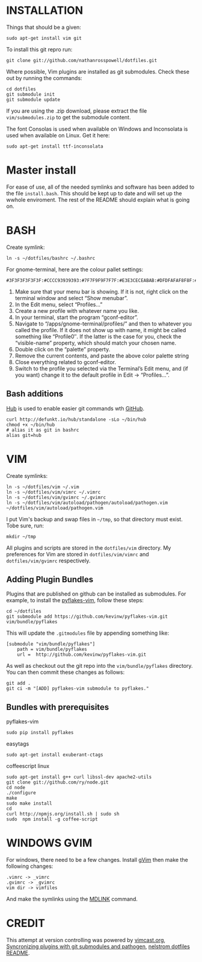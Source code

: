 INSTALLATION
===

Things that should be a given:

    sudo apt-get install vim git

To install this git repro run:

    git clone git://github.com/nathanrosspowell/dotfiles.git

Where possible, Vim plugins are installed as git submodules. Check these out by running the commands:

    cd dotfiles
    git submodule init
    git submodule update

If you are using the .zip download, please extract the file `vim/submodules.zip` to get the submodule content.

The font Consolas is used when available on Windows and Inconsolata is used when available on Linux. Get it here:

    sudo apt-get install ttf-inconsolata

Master install
===

For ease of use, all of the needed symlinks and software has been added to the file `install.bash`. This should be kept up to date and will set up the wwhole enviroment. The rest of the README should explain what is going on.

BASH
===

Create symlink:

    ln -s ~/dotfiles/bashrc ~/.bashrc

For gnome-terminal, here are the colour pallet settings:

    #3F3F3F3F3F3F:#CCCC93939393:#7F7F9F9F7F7F:#E3E3CECEABAB:#DFDFAFAF8F8F:#CCCC93939393:#8C8CD0D0D3D3:#DCDCDCDCCCCC:#3F3F3F3F3F3F:#CCCC93939393:#7F7F9F9F7F7F:#E3E3CECEABAB:#DFDFAFAF8F8F:#CCCC93939393:#8C8CD0D0D3D3:#DCDCDCDCCCCC

1. Make sure that your menu bar is showing. If it is not, right click on the terminal window and select “Show menubar”.
2. In the Edit menu, select “Profiles…”
3. Create a new profile with whatever name you like.
4. In your terminal, start the program “gconf-editor”.
5. Navigate to “/apps/gnome-terminal/profiles/” and then to whatever you called the profile. If it does not show up with name, it might be called something like “Profile0″. If the latter is the case for you, check the “visible-name” property, which should match your chosen name.
6. Double click on the “palette” property.
7. Remove the current contents, and paste the above color palette string
8. Close everything related to gconf-editor.
9. Switch to the profile you selected via the Terminal’s Edit menu, and (if you want) change it to the default profile in Edit -> “Profiles…”.

Bash additions
--------------

[Hub][hub] is used to enable easier git commands wth [GitHub][github].

    curl http://defunkt.io/hub/standalone -sLo ~/bin/hub
    chmod +x ~/bin/hub
    # alias it as git in bashrc
    alias git=hub

VIM
===

Create symlinks:

    ln -s ~/dotfiles/vim ~/.vim
    ln -s ~/dotfiles/vim/vimrc ~/.vimrc
    ln -s ~/dotfiles/vim/gvimrc ~/.gvimrc
    ln -s ~/dotfiles/vim/autoload/pathogen/autoload/pathogen.vim ~/dotfiles/vim/autoload/pathogen.vim

I put Vim's backup and swap files in `~/tmp`, so that directory must exist.
Tobe sure, run: 

    mkdir ~/tmp

All plugins and scripts are stored in the `dotfiles/vim` directory.
My preferences for Vim are stored in `dotfiles/vim/vimrc` and `dotfiles/vim/gvimrc` respectively. 

Adding Plugin Bundles
---------------------

Plugins that are published on github can be installed as submodules.
For example, to install the [pyflakes-vim][pyflake], follow these steps:

    cd ~/dotfiles
    git submodule add https://github.com/kevinw/pyflakes-vim.git vim/bundle/pyflakes

This will update the `.gitmodules` file by appending something like:

    [submodule "vim/bundle/pyflakes"]
        path = vim/bundle/pyflakes
        url =  http://github.com/kevinw/pyflakes-vim.git

As well as checkout out the git repo into the `vim/bundle/pyflakes` directory.
You can then commit these changes as follows:

    git add .
    git ci -m "[ADD] pyflakes-vim submodule to pyflakes."


Bundles with prerequisites
--------------------------

pyflakes-vim

    sudo pip install pyflakes

easytags

    sudo apt-get install exuberant-ctags

coffeescript linux

    sudo apt-get install g++ curl libssl-dev apache2-utils
    git clone git://github.com/ry/node.git
    cd node
    ./configure
    make
    sudo make install
    cd
    curl http://npmjs.org/install.sh | sudo sh
    sudo  npm install -g coffee-script


WINDOWS GVIM
===

For windows, there need to be a few changes.
Install [gVim][gvim] then make the following changes:

    .vimrc -> _vimrc
    .gvimrc -> _gvimrc
    vim dir -> vimfiles
    
And make the symlinks using the [MDLINK][mklink] command.

CREDIT
===

This attempt at version controlling was powered by [vimcast.org][vco], [Syncronizing plugins with git submodules and pathogen][vcopost], [nelstrom dotfiles README][nel].

[vco]: http://vimcast.org
[vcopost]: http://vimcasts.org/episodes/synchronizing-plugins-with-git-submodules-and-pathogen/
[nel]: https://raw.github.com/nelstrom/dotfiles/master/README.markdown
[pyflake]: https://github.com/kevinw/pyflakes-vim
[gvim]: http://www.vim.org/download.php
[mklink]: http://technet.microsoft.com/en-us/library/cc753194(WS.10).aspxi 
[hub]: http://defunkt.io/hub/
[github]: http://github.com

